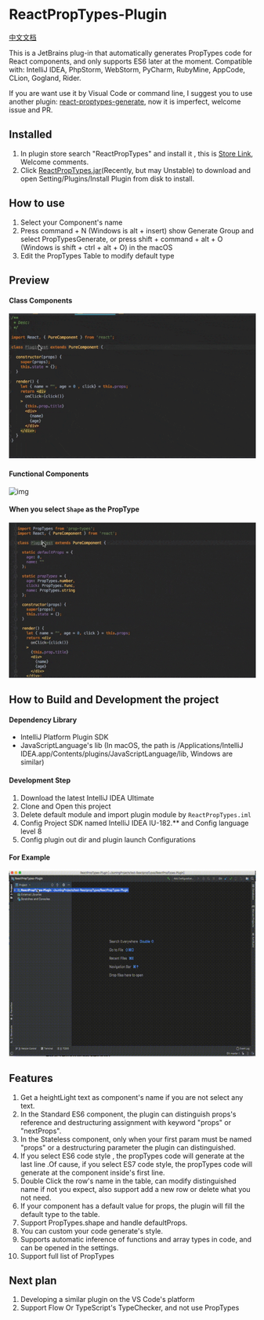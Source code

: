 # ReactPropTypes-Plugin
 <a href=https://github.com/dpzxsm/ReactPropTypes-Plugin/blob/master/README_ZH.md>中文文档</a>
 
 This is a JetBrains plug-in that automatically generates PropTypes code for React components, and only supports ES6 later at the moment. Compatible with: IntelliJ IDEA, PhpStorm, WebStorm, PyCharm, RubyMine, AppCode, CLion, Gogland, Rider.
 
 If you are want use it by Visual Code or command line, I suggest you to use another plugin: [react-proptypes-generate](https://github.com/dpzxsm/react-proptypes-generate), now it is imperfect, welcome issue and PR.

## Installed
1. In plugin store search "ReactPropTypes" and install it , this is <a href= https://plugins.jetbrains.com/plugin/10155-reactproptypes>Store Link</a>, Welcome comments.
2. Click <a href=https://raw.githubusercontent.com/dpzxsm/ReactPropTypes-Plugin-Intellij/master/ReactPropTypes.jar>ReactPropTypes.jar</a>(Recently, but may Unstable) to download and open Setting/Plugins/Install Plugin from disk to install.
   
## How to use
1. Select your Component's name
2. Press command + N (Windows is alt + insert) show Generate Group and select PropTypesGenerate, or press shift + command + alt + O (Windows is shift + ctrl + alt + O) in the macOS
3. Edit the PropTypes Table to modify default type

## Preview
#### Class Components
![img](./ScreenShots/ScreenShot1.gif)
#### Functional Components
![img](./ScreenShots/ScreenShot2.gif)
#### When you select `Shape` as the PropType
![img](./ScreenShots/ScreenShot3.gif)

## How to Build and Development the project

#### Dependency Library
* IntelliJ Platform Plugin SDK
* JavaScriptLanguage's lib (In macOS, the path is /Applications/IntelliJ IDEA.app/Contents/plugins/JavaScriptLanguage/lib, Windows are similar)

#### Development Step
1. Download the latest IntelliJ IDEA Ultimate
2. Clone and Open this project
3. Delete default module and import plugin module by `ReactPropTypes.iml`
4. Config Project SDK named IntelliJ IDEA IU-182.** and Config language level 8
5. Config plugin out dir and plugin launch Configurations

#### For Example
![img](./ScreenShots/ScreenShot4.gif)

## Features
1. Get a heightLight text as component's name if you are not select any text.
1. In the Standard ES6 component, the plugin can distinguish  props's reference and destructuring assignment with keyword "props" or "nextProps".
2. In the Stateless component, only when your first param must be named "props" or a destructuring parameter the plugin can distinguished.
3. If you select ES6 code style , the propTypes code will generate at the last line .Of cause, if you select ES7 code style, the propTypes code will generate at the component inside's first line.
4. Double Click the row's name in the table, can modify distinguished name if not you expect, also support add a new row or delete what you not need.
5. If your component has a default value for props, the plugin will fill the default type to the table.
6. Support PropTypes.shape and handle defaultProps.
7. You can custom your code generate's style.
8. Supports automatic inference of functions and array types in code, and can be opened in the settings.
9. Support full list of PropTypes


## Next plan
1. Developing a similar plugin on the VS Code's platform
2. Support Flow Or TypeScript's TypeChecker, and not use PropTypes